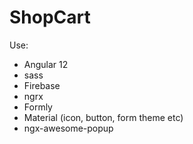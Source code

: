 # ShopCart

Use: 
- Angular 12
- sass
- Firebase
- ngrx
- Formly
- Material (icon, button, form theme etc)
- ngx-awesome-popup